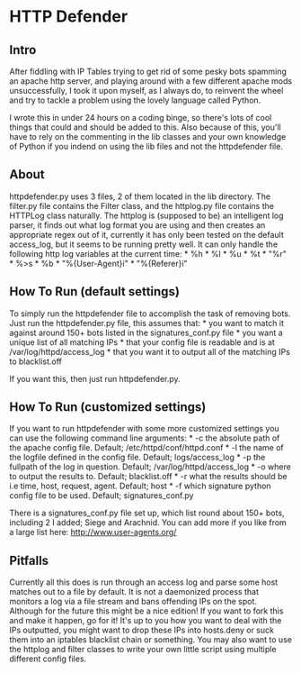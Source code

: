 HTTP Defender
=============

Intro
-----
After fiddling with IP Tables trying to get rid of some pesky
bots spamming an apache http server, and playing around with
a few different apache mods unsuccessfully, I took it upon
myself, as I always do, to reinvent the wheel and try to
tackle a problem using the lovely language called Python.

I wrote this in under 24 hours on a coding binge, so there's
lots of cool things that could and should be added to this.
Also because of this, you'll have to rely on the commenting
in the lib classes and your own knowledge of Python if you
indend on using the lib files and not the httpdefender file.

About
-----
httpdefender.py uses 3 files, 2 of them located in the lib
directory. The filter.py file contains the Filter class,
and the httplog.py file contains the HTTPLog class naturally.
    The httplog is (supposed to be) an intelligent log parser,
it finds out what log format you are using and then creates
an appropriate regex out of it, currently it has only been
tested on the default access_log, but it seems to be running
pretty well. It can only handle the following http log variables
at the current time:
    * %h
    * %l
    * %u
    * %t
    * \"%r\"
    * %>s
    * %b
    * \"%{User-Agent}i\"
    * \"%{Referer}i\"

How To Run (default settings)
-----------------------------
To simply run the httpdefender file to accomplish the task
of removing bots. Just run the httpdefender.py file, this
assumes that:
    *   you want to match it against around 150+ bots listed in the signatures_conf.py file
    *   you want a unique list of all matching IPs
    *   that your config file is readable and is at /var/log/httpd/access_log
    *   that you want it to output all of the matching IPs to blacklist.off

If you want this, then just run httpdefender.py.

How To Run (customized settings)
--------------------------------
If you want to run httpdefender with some more customized settings
you can use the following command line arguments:
    * -c    the absolute path of the apache config file. Default; /etc/httpd/conf/httpd.conf
    * -l    the name of the logfile defined in the config file. Default; logs/access_log
    * -p    the fullpath of the log in question. Default; /var/log/httpd/access_log
    * -o    where to output the results to. Default; blacklist.off
    * -r    what the results should be i.e time, host, request, agent. Default; host
    * -f    which signature python config file to be used. Default; signatures_conf.py

There is a signatures_conf.py file set up, which list round about 150+ bots, including 2
I added; Siege and Arachnid. You can add more if you like from a large list here: http://www.user-agents.org/

Pitfalls
--------
Currently all this does is run through an access log and parse some host matches out
to a file by default. It is not a daemonized process that monitors a log via a file
stream and bans offending IPs on the spot. Although for the future this might be
a nice edition! If you want to fork this and make it happen, go for it!
    It's up to you how you want to deal with the IPs outputted, you might want to
drop these IPs into hosts.deny or suck them into an iptables blacklist chain or
something.
    You may also want to use the httplog and filter classes to write your own
little script using multiple different config files.

